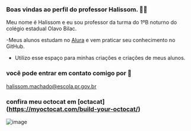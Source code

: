 ### Boas vindas ao perfil do professor Halissom. 👨‍🔬
Meu nome é Halissom e eu sou professor da turma do 1ºB noturno do colégio estadual Olavo Bilac.

-Meus alunos estudam no [Alura](https://www.alura.com.br) e vem praticar seu conhecimento no GitHub.

- Utilizo esse espaço para minhas criações e criações de meus alunos.

### você pode entrar em contato comigo por 📧

halissom.machado@escola.pr.gov.br
 ### confira meu octocat em [octacat] (https://myoctocat.com/build-your-octocat/)
 

![image](https://github.com/ProfHalissom/Prof.Halissom/assets/133534550/5dba4adb-ae62-4617-bf78-92a47ffd987d)
